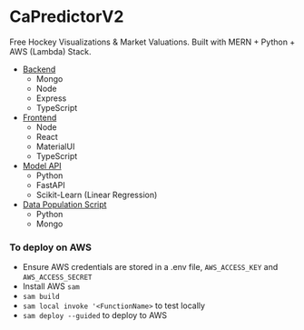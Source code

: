 # CaPredictorV2
Free Hockey Visualizations & Market Valuations. Built with MERN + Python + AWS (Lambda) Stack.

- [Backend](https://github.com/AliRZ-02/CaPredictorV2Backend)
  - Mongo
  - Node
  - Express
  - TypeScript
- [Frontend](https://github.com/AliRZ-02/CaPredictorV2Frontend)
  - Node
  - React
  - MaterialUI
  - TypeScript
- [Model API](https://github.com/AliRZ-02/CaPredictorV2Models)
  - Python
  - FastAPI
  - Scikit-Learn (Linear Regression)
- [Data Population Script](https://github.com/AliRZ-02/CaPredictorV2)
  - Python
  - Mongo
 
 
### To deploy on AWS

- Ensure AWS credentials are stored in a .env file, `AWS_ACCESS_KEY` and `AWS_ACCESS_SECRET`
- Install AWS `sam`
- `sam build`
- `sam local invoke '<FunctionName>` to test locally
- `sam deploy --guided` to deploy to AWS
